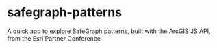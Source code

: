 # safegraph-patterns
A quick app to explore SafeGraph patterns, built with the ArcGIS JS API, from the Esri Partner Conference
